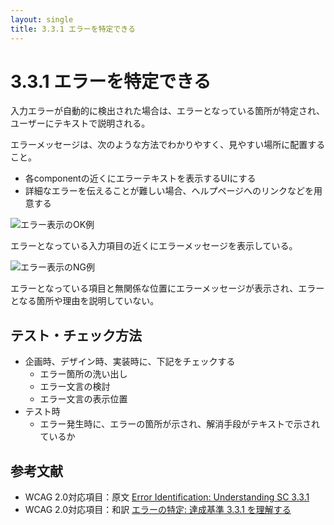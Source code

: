 ```yaml
---
layout: single
title: 3.3.1 エラーを特定できる
---
```


# 3.3.1 エラーを特定できる

入力エラーが自動的に検出された場合は、エラーとなっている箇所が特定され、ユーザーにテキストで説明される。

エラーメッセージは、次のような方法でわかりやすく、見やすい場所に配置すること。

- 各componentの近くにエラーテキストを表示するUIにする
- 詳細なエラーを伝えることが難しい場合、ヘルプページへのリンクなどを用意する

![エラー表示のOK例](/a11y-guidelines/img/3/3/1/3.3.1_ok.svg)

エラーとなっている入力項目の近くにエラーメッセージを表示している。

![エラー表示のNG例](/a11y-guidelines/img/3/3/1/3.3.1_ng.svg)

エラーとなっている項目と無関係な位置にエラーメッセージが表示され、エラーとなる箇所や理由を説明していない。

## テスト・チェック方法

- 企画時、デザイン時、実装時に、下記をチェックする
  - エラー箇所の洗い出し
  - エラー文言の検討
  - エラー文言の表示位置
- テスト時
  - エラー発生時に、エラーの箇所が示され、解消手段がテキストで示されているか

## 参考文献

- WCAG 2.0対応項目：原文 [Error Identification:
Understanding SC 3.3.1](https://www.w3.org/TR/UNDERSTANDING-WCAG20/minimize-error-identified.html)
- WCAG 2.0対応項目：和訳 [エラーの特定:
達成基準 3.3.1 を理解する
](http://waic.jp/docs/UNDERSTANDING-WCAG20/minimize-error-identified.html)
